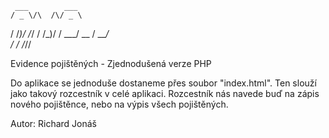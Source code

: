 
     ___        ___  
    / _ \/\  /\/ _ \ 
   / /_)/ /_/ / /_)/ 
  / ___/ __  / ___/  
  \/   \/ /_/\/ 

Evidence pojištěných - Zjednodušená verze PHP

Do aplikace se jednoduše dostaneme přes soubor "index.html". Ten slouží jako takový rozcestník v celé aplikaci.
Rozcestník nás navede buď na zápis nového pojištěnce, nebo na výpis všech pojištěných.

Autor: Richard Jonáš
